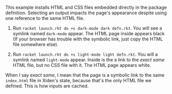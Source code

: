 This example installs HTML and CSS files embedded directly in the
package definition. Selecting an output impacts the page's appearance
despite using one reference to the same HTML file.

1. Run `racket launch.rkt do +s dark-mode dark defn.rkt`. You will see
   a symlink named `dark-mode` appear. The HTML page inside appears
   black (If your browser has trouble with the symbolic link, just
   copy the HTML file somewhere else).

2. Run `racket launch.rkt do +s light-mode light defn.rkt`. You will a
   symlink named `light-mode` appear. Inside is the a link to the
   _exact same_ HTML file, but no CSS file with it. The HTML page
   appears white.

When I say _exact same_, I mean that the page is a symbolic link to
the same `index.html` file in Xiden's state, because that's the only
HTML file we defined. This is how inputs are cached.
